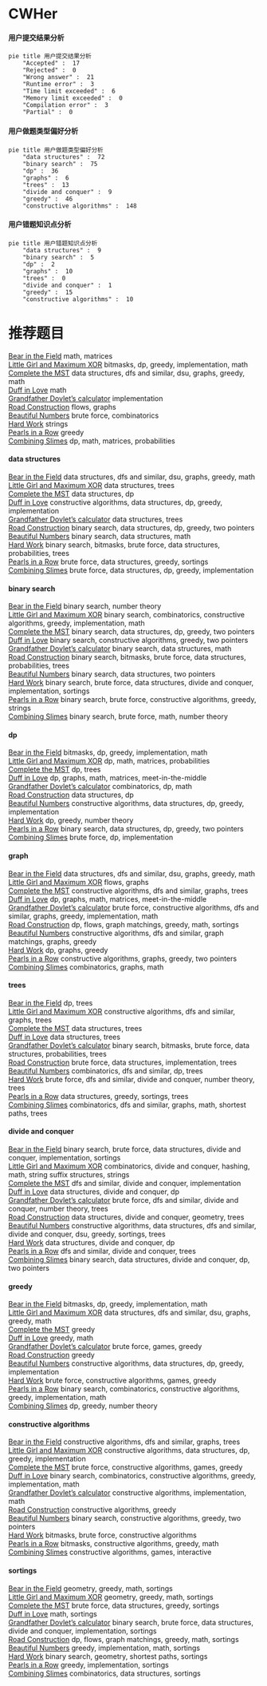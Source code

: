 # CWHer
<!-- tabs:start -->
#### **用户提交结果分析**

```mermaid
pie title 用户提交结果分析
    "Accepted" :  17
    "Rejected" :  0
    "Wrong answer" :  21
    "Runtime error" :  3
    "Time limit exceeded" :  6
    "Memory limit exceeded" :  0
    "Compilation error" :  3
    "Partial" :  0
```
#### **用户做题类型偏好分析**

```mermaid
pie title 用户做题类型偏好分析
    "data structures" :  72
    "binary search" :  75
    "dp" :  36
    "graphs" :  6
    "trees" :  13
    "divide and conquer" :  9
    "greedy" :  46
    "constructive algorithms" :  148
```
#### **用户错题知识点分析**

```mermaid
pie title 用户错题知识点分析
    "data structures" :  9
    "binary search" :  5
    "dp" :  2
    "graphs" :  10
    "trees" :  0
    "divide and conquer" :  1
    "greedy" :  15
    "constructive algorithms" :  10
```
<!-- tabs:end -->
# 推荐题目
[Bear in the Field](http://codeforces.com/problemset/problem/385/E)		math,
                        matrices		  
[Little Girl and Maximum XOR](http://codeforces.com/problemset/problem/276/D)		bitmasks,
                        dp,
                        greedy,
                        implementation,
                        math		  
[Complete the MST](https://codeforces.com/contest/1509/problem/F)		data structures,
                        dfs and similar,
                        dsu,
                        graphs,
                        greedy,
                        math		  
[Duff in Love](http://codeforces.com/problemset/problem/588/B)		math		  
[Grandfather Dovlet’s calculator](http://codeforces.com/problemset/problem/620/B)		implementation		  
[Road Construction](http://codeforces.com/problemset/problem/1252/L)		flows,
                        graphs		  
[Beautiful Numbers](http://codeforces.com/problemset/problem/300/C)		brute force,
                        combinatorics		  
[Hard Work](http://codeforces.com/problemset/problem/61/B)		strings		  
[Pearls in a Row](http://codeforces.com/problemset/problem/620/C)		greedy		  
[Combining Slimes](http://codeforces.com/problemset/problem/618/G)		dp,
                        math,
                        matrices,
                        probabilities		  
<!-- tabs:start -->
#### **data structures**
[Bear in the Field](https://codeforces.com/contest/1509/problem/F)		data structures,
                        dfs and similar,
                        dsu,
                        graphs,
                        greedy,
                        math		  
[Little Girl and Maximum XOR](http://codeforces.com/problemset/problem/587/C)		data structures,
                        trees		  
[Complete the MST](http://codeforces.com/problemset/problem/115/E)		data structures,
                        dp		  
[Duff in Love](https://codeforces.com/contest/1480/problem/D2)		constructive algorithms,
                        data structures,
                        dp,
                        greedy,
                        implementation		  
[Grandfather Dovlet’s calculator](http://codeforces.com/problemset/problem/61/E)		data structures,
                        trees		  
[Road Construction](http://codeforces.com/problemset/problem/1492/C)		binary search,
                        data structures,
                        dp,
                        greedy,
                        two pointers		  
[Beautiful Numbers](http://codeforces.com/problemset/problem/1490/G)		binary search,
                        data structures,
                        math		  
[Hard Work](http://codeforces.com/problemset/problem/1479/D)		binary search,
                        bitmasks,
                        brute force,
                        data structures,
                        probabilities,
                        trees		  
[Pearls in a Row](http://codeforces.com/problemset/problem/1497/A)		brute force,
                        data structures,
                        greedy,
                        sortings		  
[Combining Slimes](http://codeforces.com/problemset/problem/1491/C)		brute force,
                        data structures,
                        dp,
                        greedy,
                        implementation		  
#### **binary search**
[Bear in the Field](http://codeforces.com/problemset/problem/16/C)		binary search,
                        number theory		  
[Little Girl and Maximum XOR](http://codeforces.com/problemset/problem/553/B)		binary search,
                        combinatorics,
                        constructive algorithms,
                        greedy,
                        implementation,
                        math		  
[Complete the MST](http://codeforces.com/problemset/problem/1492/C)		binary search,
                        data structures,
                        dp,
                        greedy,
                        two pointers		  
[Duff in Love](http://codeforces.com/problemset/problem/1463/D)		binary search,
                        constructive algorithms,
                        greedy,
                        two pointers		  
[Grandfather Dovlet’s calculator](http://codeforces.com/problemset/problem/1490/G)		binary search,
                        data structures,
                        math		  
[Road Construction](http://codeforces.com/problemset/problem/1479/D)		binary search,
                        bitmasks,
                        brute force,
                        data structures,
                        probabilities,
                        trees		  
[Beautiful Numbers](http://codeforces.com/problemset/problem/1436/E)		binary search,
                        data structures,
                        two pointers		  
[Hard Work](http://codeforces.com/problemset/problem/1461/D)		binary search,
                        brute force,
                        data structures,
                        divide and conquer,
                        implementation,
                        sortings		  
[Pearls in a Row](http://codeforces.com/problemset/problem/1493/C)		binary search,
                        brute force,
                        constructive algorithms,
                        greedy,
                        strings		  
[Combining Slimes](http://codeforces.com/problemset/problem/1487/D)		binary search,
                        brute force,
                        math,
                        number theory		  
#### **dp**
[Bear in the Field](http://codeforces.com/problemset/problem/276/D)		bitmasks,
                        dp,
                        greedy,
                        implementation,
                        math		  
[Little Girl and Maximum XOR](http://codeforces.com/problemset/problem/618/G)		dp,
                        math,
                        matrices,
                        probabilities		  
[Complete the MST](http://codeforces.com/problemset/problem/1249/F)		dp,
                        trees		  
[Duff in Love](http://codeforces.com/problemset/problem/1266/H)		dp,
                        graphs,
                        math,
                        matrices,
                        meet-in-the-middle		  
[Grandfather Dovlet’s calculator](https://codeforces.com/contest/1248/problem/C)		combinatorics,
                        dp,
                        math		  
[Road Construction](http://codeforces.com/problemset/problem/115/E)		data structures,
                        dp		  
[Beautiful Numbers](https://codeforces.com/contest/1480/problem/D2)		constructive algorithms,
                        data structures,
                        dp,
                        greedy,
                        implementation		  
[Hard Work](http://codeforces.com/problemset/problem/1005/D)		dp,
                        greedy,
                        number theory		  
[Pearls in a Row](http://codeforces.com/problemset/problem/1492/C)		binary search,
                        data structures,
                        dp,
                        greedy,
                        two pointers		  
[Combining Slimes](https://codeforces.com/contest/1457/problem/C)		brute force,
                        dp,
                        implementation		  
#### **graph**
[Bear in the Field](https://codeforces.com/contest/1509/problem/F)		data structures,
                        dfs and similar,
                        dsu,
                        graphs,
                        greedy,
                        math		  
[Little Girl and Maximum XOR](http://codeforces.com/problemset/problem/1252/L)		flows,
                        graphs		  
[Complete the MST](https://codeforces.com/contest/1341/problem/F)		constructive algorithms,
                        dfs and similar,
                        graphs,
                        trees		  
[Duff in Love](http://codeforces.com/problemset/problem/1266/H)		dp,
                        graphs,
                        math,
                        matrices,
                        meet-in-the-middle		  
[Grandfather Dovlet’s calculator](http://codeforces.com/problemset/problem/1487/C)		brute force,
                        constructive algorithms,
                        dfs and similar,
                        graphs,
                        greedy,
                        implementation,
                        math		  
[Road Construction](http://codeforces.com/problemset/problem/1437/C)		dp,
                        flows,
                        graph matchings,
                        greedy,
                        math,
                        sortings		  
[Beautiful Numbers](http://codeforces.com/problemset/problem/1470/D)		constructive algorithms,
                        dfs and similar,
                        graph matchings,
                        graphs,
                        greedy		  
[Hard Work](http://codeforces.com/problemset/problem/1476/C)		dp,
                        graphs,
                        greedy		  
[Pearls in a Row](http://codeforces.com/problemset/problem/1304/D)		constructive algorithms,
                        graphs,
                        greedy,
                        two pointers		  
[Combining Slimes](http://codeforces.com/problemset/problem/1475/C)		combinatorics,
                        graphs,
                        math		  
#### **trees**
[Bear in the Field](http://codeforces.com/problemset/problem/1249/F)		dp,
                        trees		  
[Little Girl and Maximum XOR](https://codeforces.com/contest/1341/problem/F)		constructive algorithms,
                        dfs and similar,
                        graphs,
                        trees		  
[Complete the MST](http://codeforces.com/problemset/problem/587/C)		data structures,
                        trees		  
[Duff in Love](http://codeforces.com/problemset/problem/61/E)		data structures,
                        trees		  
[Grandfather Dovlet’s calculator](http://codeforces.com/problemset/problem/1479/D)		binary search,
                        bitmasks,
                        brute force,
                        data structures,
                        probabilities,
                        trees		  
[Road Construction](http://codeforces.com/problemset/problem/1511/C)		brute force,
                        data structures,
                        implementation,
                        trees		  
[Beautiful Numbers](http://codeforces.com/problemset/problem/1499/F)		combinatorics,
                        dfs and similar,
                        dp,
                        trees		  
[Hard Work](http://codeforces.com/problemset/problem/1491/E)		brute force,
                        dfs and similar,
                        divide and conquer,
                        number theory,
                        trees		  
[Pearls in a Row](http://codeforces.com/problemset/problem/1466/D)		data structures,
                        greedy,
                        sortings,
                        trees		  
[Combining Slimes](http://codeforces.com/problemset/problem/1495/D)		combinatorics,
                        dfs and similar,
                        graphs,
                        math,
                        shortest paths,
                        trees		  
#### **divide and conquer**
[Bear in the Field](http://codeforces.com/problemset/problem/1461/D)		binary search,
                        brute force,
                        data structures,
                        divide and conquer,
                        implementation,
                        sortings		  
[Little Girl and Maximum XOR](http://codeforces.com/problemset/problem/1466/G)		combinatorics,
                        divide and conquer,
                        hashing,
                        math,
                        string suffix structures,
                        strings		  
[Complete the MST](http://codeforces.com/problemset/problem/1490/D)		dfs and similar,
                        divide and conquer,
                        implementation		  
[Duff in Love](https://codeforces.com/contest/1483/problem/C)		data structures,
                        divide and conquer,
                        dp		  
[Grandfather Dovlet’s calculator](http://codeforces.com/problemset/problem/1491/E)		brute force,
                        dfs and similar,
                        divide and conquer,
                        number theory,
                        trees		  
[Road Construction](http://codeforces.com/problemset/problem/1303/G)		data structures,
                        divide and conquer,
                        geometry,
                        trees		  
[Beautiful Numbers](http://codeforces.com/problemset/problem/1494/D)		constructive algorithms,
                        data structures,
                        dfs and similar,
                        divide and conquer,
                        dsu,
                        greedy,
                        sortings,
                        trees		  
[Hard Work](http://codeforces.com/problemset/problem/1482/E)		data structures,
                        divide and conquer,
                        dp		  
[Pearls in a Row](http://codeforces.com/problemset/problem/566/C)		dfs and similar,
                        divide and conquer,
                        trees		  
[Combining Slimes](http://codeforces.com/problemset/problem/1428/F)		binary search,
                        data structures,
                        divide and conquer,
                        dp,
                        two pointers		  
#### **greedy**
[Bear in the Field](http://codeforces.com/problemset/problem/276/D)		bitmasks,
                        dp,
                        greedy,
                        implementation,
                        math		  
[Little Girl and Maximum XOR](https://codeforces.com/contest/1509/problem/F)		data structures,
                        dfs and similar,
                        dsu,
                        graphs,
                        greedy,
                        math		  
[Complete the MST](http://codeforces.com/problemset/problem/620/C)		greedy		  
[Duff in Love](http://codeforces.com/problemset/problem/258/A)		greedy,
                        math		  
[Grandfather Dovlet’s calculator](http://codeforces.com/problemset/problem/1190/C)		brute force,
                        games,
                        greedy		  
[Road Construction](http://codeforces.com/problemset/problem/1249/D1)		greedy		  
[Beautiful Numbers](https://codeforces.com/contest/1480/problem/D2)		constructive algorithms,
                        data structures,
                        dp,
                        greedy,
                        implementation		  
[Hard Work](http://codeforces.com/problemset/problem/1396/B)		brute force,
                        constructive algorithms,
                        games,
                        greedy		  
[Pearls in a Row](http://codeforces.com/problemset/problem/553/B)		binary search,
                        combinatorics,
                        constructive algorithms,
                        greedy,
                        implementation,
                        math		  
[Combining Slimes](http://codeforces.com/problemset/problem/1005/D)		dp,
                        greedy,
                        number theory		  
#### **constructive algorithms**
[Bear in the Field](https://codeforces.com/contest/1341/problem/F)		constructive algorithms,
                        dfs and similar,
                        graphs,
                        trees		  
[Little Girl and Maximum XOR](https://codeforces.com/contest/1480/problem/D2)		constructive algorithms,
                        data structures,
                        dp,
                        greedy,
                        implementation		  
[Complete the MST](http://codeforces.com/problemset/problem/1396/B)		brute force,
                        constructive algorithms,
                        games,
                        greedy		  
[Duff in Love](http://codeforces.com/problemset/problem/553/B)		binary search,
                        combinatorics,
                        constructive algorithms,
                        greedy,
                        implementation,
                        math		  
[Grandfather Dovlet’s calculator](http://codeforces.com/problemset/problem/303/A)		constructive algorithms,
                        implementation,
                        math		  
[Road Construction](http://codeforces.com/problemset/problem/1493/A)		constructive algorithms,
                        greedy		  
[Beautiful Numbers](http://codeforces.com/problemset/problem/1463/D)		binary search,
                        constructive algorithms,
                        greedy,
                        two pointers		  
[Hard Work](https://codeforces.com/contest/1456/problem/B)		bitmasks,
                        brute force,
                        constructive algorithms		  
[Pearls in a Row](http://codeforces.com/problemset/problem/1492/D)		bitmasks,
                        constructive algorithms,
                        greedy,
                        math		  
[Combining Slimes](https://codeforces.com/contest/1504/problem/D)		constructive algorithms,
                        games,
                        interactive		  
#### **sortings**
[Bear in the Field](https://codeforces.com/contest/1496/problem/C)		geometry,
                        greedy,
                        math,
                        sortings		  
[Little Girl and Maximum XOR](http://codeforces.com/problemset/problem/1495/A)		geometry,
                        greedy,
                        math,
                        sortings		  
[Complete the MST](http://codeforces.com/problemset/problem/1497/A)		brute force,
                        data structures,
                        greedy,
                        sortings		  
[Duff in Love](http://codeforces.com/problemset/problem/1427/A)		math,
                        sortings		  
[Grandfather Dovlet’s calculator](http://codeforces.com/problemset/problem/1461/D)		binary search,
                        brute force,
                        data structures,
                        divide and conquer,
                        implementation,
                        sortings		  
[Road Construction](http://codeforces.com/problemset/problem/1437/C)		dp,
                        flows,
                        graph matchings,
                        greedy,
                        math,
                        sortings		  
[Beautiful Numbers](http://codeforces.com/problemset/problem/1473/A)		greedy,
                        implementation,
                        math,
                        sortings		  
[Hard Work](http://codeforces.com/problemset/problem/1486/B)		binary search,
                        geometry,
                        shortest paths,
                        sortings		  
[Pearls in a Row](http://codeforces.com/problemset/problem/1480/B)		greedy,
                        implementation,
                        sortings		  
[Combining Slimes](http://codeforces.com/problemset/problem/1420/D)		combinatorics,
                        data structures,
                        sortings		  
<!-- tabs:end -->

